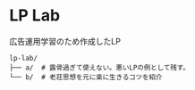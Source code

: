 # LP Lab

広告運用学習のため作成したLP

```Plain Text
lp-lab/
├── a/  # 露骨過ぎて使えない。悪いLPの例として残す。
└── b/  # 老荘思想を元に楽に生きるコツを紹介
```
